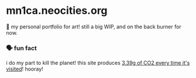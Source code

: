 # mn1ca.neocities.org
:shrimp: my personal portfolio for art! still a big WIP, and on the back burner for now.

### :speaking_head: fun fact
i do my part to kill the planet! this site produces [3.39g of CO2 every time it's visited](https://www.websitecarbon.com/website/mn1ca-neocities-org/)! hooray!

